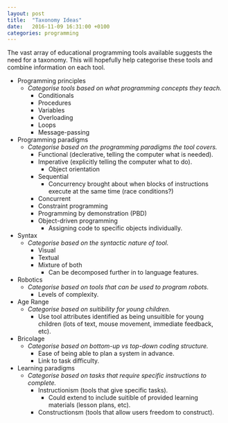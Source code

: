 ```yaml
---
layout: post
title:  "Taxonomy Ideas"
date:   2016-11-09 16:31:00 +0100
categories: programming
---
```


The vast array of educational programming tools available suggests the need for a taxonomy. This will hopefully help categorise these tools and combine information on each tool.

- Programming principles
	- *Categorise tools based on what programming concepts they teach.*
		- Conditionals
		- Procedures
		- Variables
		- Overloading
		- Loops
		- Message-passing
- Programming paradigms
	- *Categorise based on the programming paradigms the tool covers.*
		- Functional (declerative, telling the computer what is needed).
		- Imperative (explicitly telling the computer what to do).
			- Object orientation
		- Sequential
			- Concurrency brought about when blocks of instructions execute at the same time (race conditions?)
		- Concurrent
		- Constraint programming
		- Programming by demonstration (PBD)
		- Object-driven programming
			- Assigning code to specific objects individually.
- Syntax
	- *Categorise based on the syntactic nature of tool.*
		- Visual
		- Textual
		- Mixture of both
			- Can be decomposed further in to language features.
- Robotics
	- *Categorise based on tools that can be used to program robots.*
		- Levels of complexity.
- Age Range
	- *Categorise based on suitibility for young children.*
		- Use tool attributes identified as being unsuitible for young children (lots of text, mouse movement, immediate feedback, etc).
- Bricolage
	- *Categorise based on bottom-up vs top-down coding structure.*
		- Ease of being able to plan a system in advance.
		- Link to task difficulty.
- Learning paradigms
	- *Categorise based on tasks that require specific instructions to complete.*
		- Instructionism (tools that give specific tasks).
			- Could extend to include suitible of provided learning materials (lesson plans, etc).
		- Constructionsm (tools that allow users freedom to construct).
